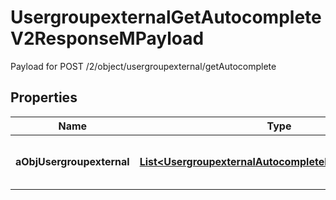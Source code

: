 

# UsergroupexternalGetAutocompleteV2ResponseMPayload

Payload for POST /2/object/usergroupexternal/getAutocomplete

## Properties

| Name | Type | Description | Notes |
|------------ | ------------- | ------------- | -------------|
|**aObjUsergroupexternal** | [**List&lt;UsergroupexternalAutocompleteElementResponse&gt;**](UsergroupexternalAutocompleteElementResponse.md) | An array of Usergroupexternal autocomplete element response. |  |



